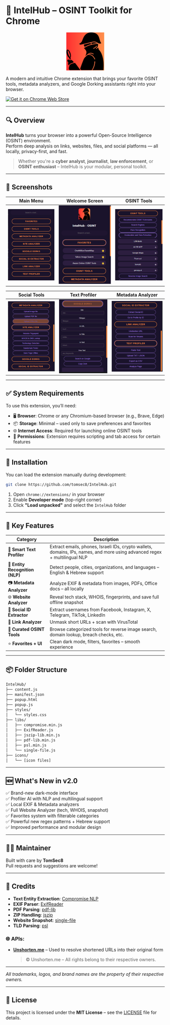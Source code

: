 # 🧠 IntelHub – OSINT Toolkit for Chrome

<p align="center">
  <img src="IntelHub/icons/icon.png" alt="IntelHub Logo" width="120" />
</p>


A modern and intuitive Chrome extension that brings your favorite OSINT tools, metadata analyzers, and Google Dorking assistants right into your browser.

[![Get it on Chrome Web Store](https://img.shields.io/badge/Install%20from-Chrome%20Web%20Store-blue.svg?logo=google-chrome)](https://chromewebstore.google.com/detail/jfjpgfklmjdhabodgghmjclpgnpiejlh)


---

## 🔍 Overview

**IntelHub** turns your browser into a powerful Open-Source Intelligence (OSINT) environment.  
Perform deep analysis on links, websites, files, and social platforms — all locally, privacy-first, and fast.

> Whether you're a **cyber analyst**, **journalist**, **law enforcement**, or **OSINT enthusiast** – IntelHub is your modular, personal toolkit.

---

## 📸 Screenshots

| Main Menu | Welcome Screen | OSINT Tools |
|-----------|----------------|--------------|
| ![](screenshots/main-menu.PNG) | ![](screenshots/welcome-screen.PNG) | ![](screenshots/osint-tools.PNG) |

| Social Tools | Text Profiler | Metadata Analyzer |
|--------------|----------------|--------------------|
| ![](screenshots/social-tools.PNG) | ![](screenshots/text-profiler.PNG) | ![](screenshots/metadata-analyzer.PNG) |

---

## ✅ System Requirements

To use this extension, you’ll need:

- 🖥️ **Browser**: Chrome or any Chromium-based browser (e.g., Brave, Edge)  
- 📦 **Storage**: Minimal – used only to save preferences and favorites  
- 🌐 **Internet Access**: Required for launching online OSINT tools  
- 🧩 **Permissions**: Extension requires scripting and tab access for certain features  

---

## 🚀 Installation

You can load the extension manually during development:

```bash
git clone https://github.com/tomsec8/IntelHub.git
```

1. Open `chrome://extensions/` in your browser  
2. Enable **Developer mode** (top-right corner)  
3. Click **"Load unpacked"** and select the `IntelHub` folder  

---

## 🚀 Key Features

| Category               | Description                                                                 |
|------------------------|-----------------------------------------------------------------------------|
| 🔎 **Smart Text Profiler** | Extract emails, phones, Israeli IDs, crypto wallets, domains, IPs, names, and more using advanced regex + multilingual NLP |
| 🧠 **Entity Recognition (NLP)** | Detect people, cities, organizations, and languages – English & Hebrew support |
| 📷 **Metadata Analyzer**     | Analyze EXIF & metadata from images, PDFs, Office docs – all locally |
| 🌐 **Website Analyzer**      | Reveal tech stack, WHOIS, fingerprints, and save full offline snapshot |
| 🧬 **Social ID Extractor**   | Extract usernames from Facebook, Instagram, X, Telegram, TikTok, LinkedIn |
| 🔗 **Link Analyzer**         | Unmask short URLs + scan with VirusTotal |
| 🧰 **Curated OSINT Tools**  | Browse categorized tools for reverse image search, domain lookup, breach checks, etc. |
| ⭐ **Favorites + UI**        | Clean dark mode, filters, favorites – smooth experience |


---

## 📦 Folder Structure

```
IntelHub/
├── content.js
├── manifest.json
├── popup.html
├── popup.js
├── styles/
│   └── styles.css
├── libs/
│   ├── compromise.min.js
│   ├── ExifReader.js
│   ├── jszip-lib.min.js
│   ├── pdf-lib.min.js
│   ├── psl.min.js
│   └── single-file.js
├── icons/
│   └── [icon files]

```

---

## 🆕 What's New in v2.0

✅ Brand-new dark-mode interface  
✅ Profiler AI with NLP and multilingual support  
✅ Local EXIF & Metadata analyzers  
✅ Full Website Analyzer (tech, WHOIS, snapshot)  
✅ Favorites system with filterable categories  
✅ Powerful new regex patterns + Hebrew support  
✅ Improved performance and modular design  

---

## 👨‍💻 Maintainer

Built with care by **TomSec8**  
Pull requests and suggestions are welcome!

---

## 🤝 Credits

- **Text Entity Extraction**: [Compromise NLP](https://github.com/spencermountain/compromise)  
- **EXIF Parser**: [ExifReader](https://github.com/mattiasw/ExifReader)  
- **PDF Parsing**: [pdf-lib](https://github.com/Hopding/pdf-lib)  
- **ZIP Handling**: [jszip](https://github.com/Stuk/jszip)  
- **Website Snapshot**: [single-file](https://github.com/gildas-lormeau/SingleFile)  
- **TLD Parsing**: [psl](https://github.com/lupomontero/psl)

### 🌐 APIs:
- **[Unshorten.me](https://unshorten.me)** – Used to resolve shortened URLs into their original form  
  > © Unshorten.me – All rights belong to their respective owners.

---

*All trademarks, logos, and brand names are the property of their respective owners.*

---

## 📜 License

This project is licensed under the **MIT License** – see the [LICENSE](LICENSE) file for details.
